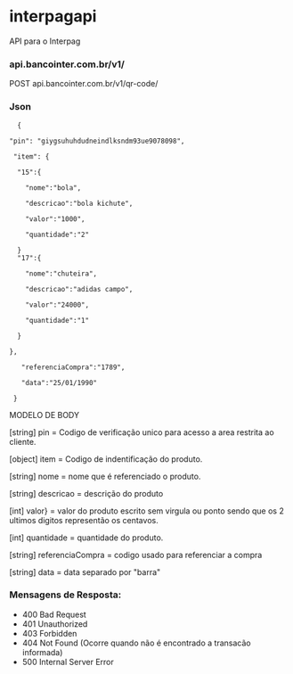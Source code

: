 # interpagapi
API para o Interpag

### api.bancointer.com.br/v1/

POST
api.bancointer.com.br/v1/qr-code/

### Json
      {
  
    "pin": "giygsuhuhdudneindlksndm93ue9078098",
  
     "item": {
    
      "15":{
      
        "nome":"bola",
        
        "descricao":"bola kichute",
        
        "valor":"1000",
        
        "quantidade":"2"
        
      }
      "17":{
      
        "nome":"chuteira",
        
        "descricao":"adidas campo",
        
        "valor":"24000",
        
        "quantidade":"1"
        
      }

    },
  
       "referenciaCompra":"1789",
  
       "data":"25/01/1990"
 
     }

MODELO DE BODY

[string] pin = Codigo de verificação unico para acesso a area restrita ao cliente.

[object] item = Codigo de indentificação do produto.

[string] nome = nome que é referenciado o produto.

[string] descricao = descrição do produto

[int] valor} = valor do produto escrito sem virgula ou ponto sendo que os 2 ultimos digitos representão os centavos.

[int] quantidade = quantidade do produto.

[string] referenciaCompra = codigo usado para referenciar a compra

[string] data = data separado por "barra"



### Mensagens de Resposta:
- 400	Bad Request
- 401	Unauthorized
- 403	Forbidden
- 404	Not Found (Ocorre quando não é encontrado a transacão informada)
- 500	Internal Server Error


